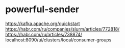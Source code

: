 # powerful-sender


https://kafka.apache.org/quickstart
https://habr.com/ru/companies/slurm/articles/772818/
https://habr.com/ru/articles/738874/
localhost:8090/ui/clusters/local/consumer-groups